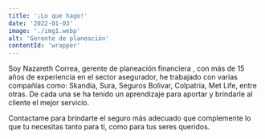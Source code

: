 ```yaml
---
title: '¡Lo que hago!'
date: '2022-01-03'
image: './img1.webp'
alt: 'Gerente de planeación'
contentId: 'wrapper'
---
```


Soy Nazareth Correa, gerente de planeación financiera , con más de 15 años de experiencia en el sector asegurador, he trabajado con varias compañías como: Skandia, Sura, Seguros Bolivar, Colpatria, Met Life, entre otras. De cada una se ha tenido un aprendizaje para aportar y brindarle al cliente el mejor servicio.

Contactame para brindarte el seguro más adecuado que complemente lo que tu necesitas tanto para tí, como para tus seres queridos.
